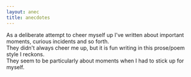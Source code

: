 ```yaml
---
layout: anec
title: anecdotes 
---
```


As a deliberate attempt to cheer myself up I've written about important moments, curious incidents and so forth.  
They didn't always cheer me up, but it is fun writing in this prose/poem style I reckons.  
They seem to be particularly about moments when I had to stick up for myself.
